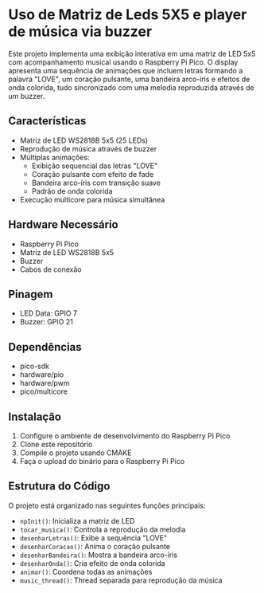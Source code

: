 # Uso de Matriz de Leds 5X5 e player de música via buzzer

Este projeto implementa uma exibição interativa em uma matriz de LED 5x5 com acompanhamento musical usando o Raspberry Pi Pico. O display apresenta uma sequência de animações que incluem letras formando a palavra "LOVE", um coração pulsante, uma bandeira arco-íris e efeitos de onda colorida, tudo sincronizado com uma melodia reproduzida através de um buzzer.

## Características

- Matriz de LED WS2818B 5x5 (25 LEDs)
- Reprodução de música através de buzzer
- Múltiplas animações:
  - Exibição sequencial das letras "LOVE"
  - Coração pulsante com efeito de fade
  - Bandeira arco-íris com transição suave
  - Padrão de onda colorida
- Execução multicore para música simultânea

## Hardware Necessário

- Raspberry Pi Pico
- Matriz de LED WS2818B 5x5
- Buzzer
- Cabos de conexão

## Pinagem

- LED Data: GPIO 7
- Buzzer: GPIO 21

## Dependências

- pico-sdk
- hardware/pio
- hardware/pwm
- pico/multicore

## Instalação

1. Configure o ambiente de desenvolvimento do Raspberry Pi Pico
2. Clone este repositório
3. Compile o projeto usando CMAKE
4. Faça o upload do binário para o Raspberry Pi Pico

## Estrutura do Código

O projeto está organizado nas seguintes funções principais:

- `npInit()`: Inicializa a matriz de LED
- `tocar_musica()`: Controla a reprodução da melodia
- `desenharLetras()`: Exibe a sequência "LOVE"
- `desenharCoracao()`: Anima o coração pulsante
- `desenharBandeira()`: Mostra a bandeira arco-íris
- `desenharOnda()`: Cria efeito de onda colorida
- `animar()`: Coordena todas as animações
- `music_thread()`: Thread separada para reprodução da música